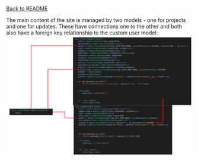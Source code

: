 
[Back to README](../README.md)

The main content of the site is managed by two models - one for projects and one for updates. These have connections one to the other and both also have a foreign key relationship to the custom user model:
![Project, Update, User Models](/docs/readme_images/project_update_user_models.png)
